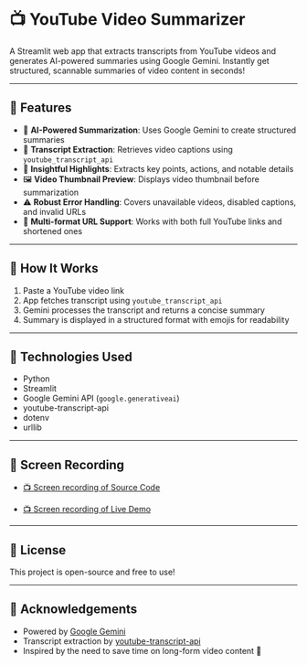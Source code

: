 # 📺 YouTube Video Summarizer

A Streamlit web app that extracts transcripts from YouTube videos and generates AI-powered summaries using Google Gemini. Instantly get structured, scannable summaries of video content in seconds!

---

## 🚀 Features

- 🤖 **AI-Powered Summarization**: Uses Google Gemini to create structured summaries  
- 📝 **Transcript Extraction**: Retrieves video captions using `youtube_transcript_api`  
- 🧠 **Insightful Highlights**: Extracts key points, actions, and notable details  
- 🖼️ **Video Thumbnail Preview**: Displays video thumbnail before summarization  
- ⚠️ **Robust Error Handling**: Covers unavailable videos, disabled captions, and invalid URLs  
- 🔢 **Multi-format URL Support**: Works with both full YouTube links and shortened ones  

---

## 🧠 How It Works

1. Paste a YouTube video link  
2. App fetches transcript using `youtube_transcript_api`  
3. Gemini processes the transcript and returns a concise summary  
4. Summary is displayed in a structured format with emojis for readability  

---

## 🔧 Technologies Used

- Python  
- Streamlit  
- Google Gemini API (`google.generativeai`)  
- youtube-transcript-api  
- dotenv  
- urllib  

---

## 🎥 Screen Recording

- [📺 Screen recording of Source Code](https://youtu.be/kITRzrvzdok)
 
- [📺 Screen recording of Live Demo](https://youtu.be/-dOhBuA8hS8)

---

## 📃 License

This project is open-source and free to use!

---

## 🙌 Acknowledgements

- Powered by [Google Gemini](https://ai.google.dev/)  
- Transcript extraction by [youtube-transcript-api](https://pypi.org/project/youtube-transcript-api/)  
- Inspired by the need to save time on long-form video content 🎯  
